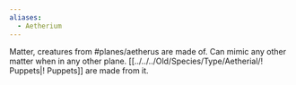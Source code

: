 ```yaml
---
aliases:
  - Aetherium
---
```

Matter, creatures from #planes/aetherus are made of. Can mimic any other matter when in any other plane. [[../../../Old/Species/Type/Aetherial/! Puppets|! Puppets]] are made from it.
